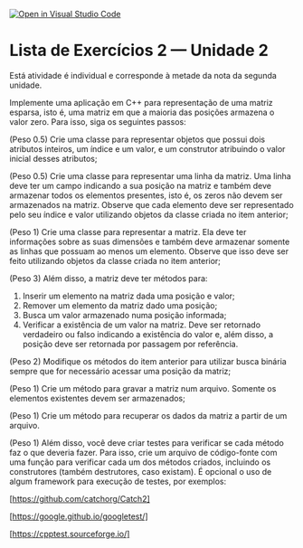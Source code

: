 [![Open in Visual Studio Code](https://classroom.github.com/assets/open-in-vscode-c66648af7eb3fe8bc4f294546bfd86ef473780cde1dea487d3c4ff354943c9ae.svg)](https://classroom.github.com/online_ide?assignment_repo_id=7997462&assignment_repo_type=AssignmentRepo)
# Lista de Exercícios 2 — Unidade 2

Está atividade é individual e corresponde à metade da nota da segunda unidade.

Implemente uma aplicação em C++ para representação de uma matriz esparsa, isto é, uma matriz em que a maioria das posições armazena o valor zero. Para isso, siga os seguintes passos:

(Peso 0.5) Crie uma classe para representar objetos que possui dois atributos inteiros, um índice e um valor, e um construtor atribuindo o valor inicial desses atributos;

(Peso 0.5) Crie uma classe para representar uma linha da matriz. Uma linha deve ter um campo indicando a sua posição na matriz e também deve armazenar todos os elementos presentes, isto é, os zeros não devem ser armazenados na matriz. Observe que cada elemento deve ser representado pelo seu índice e valor utilizando objetos da classe criada no item anterior;

(Peso 1) Crie uma classe para representar a matriz. Ela deve ter informações sobre as suas dimensões e também deve armazenar somente as linhas que possuam ao menos um elemento. Observe que isso deve ser feito utilizando objetos da classe criada no item anterior;

(Peso 3) Além disso, a matriz deve ter métodos para:
1. Inserir um elemento na matriz dada uma posição e valor;
2. Remover um elemento da matriz dado uma posição;
3. Busca um valor armazenado numa posição informada;
4. Verificar a existência de um valor na matriz. Deve ser retornado verdadeiro ou falso indicando a existência do valor e, além disso, a posição deve ser retornada por passagem por referência.

(Peso 2) Modifique os métodos do item anterior para utilizar busca binária sempre que for necessário acessar uma posição da matriz;

(Peso 1) Crie um método para gravar a matriz num arquivo. Somente os elementos existentes devem ser armazenados;

(Peso 1) Crie um método para recuperar os dados da matriz a partir de um arquivo.

(Peso 1) Além disso, você deve criar testes para verificar se cada método faz o que deveria fazer. Para isso, crie um arquivo de código-fonte com uma função para verificar cada um dos métodos criados, incluindo os construtores (também destrutores, caso existam). É opcional o uso de algum framework para execução de testes, por exemplos:

[https://github.com/catchorg/Catch2]

[https://google.github.io/googletest/]

[https://cpptest.sourceforge.io/]
